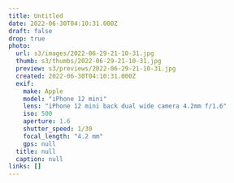 ```yaml
---
title: Untitled
date: 2022-06-30T04:10:31.000Z
draft: false
drop: true
photo:
  url: s3/images/2022-06-29-21-10-31.jpg
  thumb: s3/thumbs/2022-06-29-21-10-31.jpg
  preview: s3/previews/2022-06-29-21-10-31.jpg
  created: 2022-06-30T04:10:31.000Z
  exif:
    make: Apple
    model: "iPhone 12 mini"
    lens: "iPhone 12 mini back dual wide camera 4.2mm f/1.6"
    iso: 500
    aperture: 1.6
    shutter_speed: 1/30
    focal_length: "4.2 mm"
    gps: null
  title: null
  caption: null
links: []
---
```

